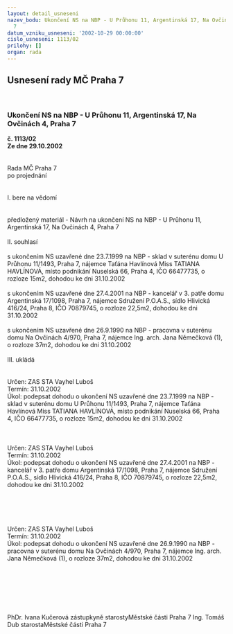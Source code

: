 ```yaml
---
layout: detail_usneseni
nazev_bodu: Ukončení NS na NBP - U Průhonu 11, Argentinská 17, Na Ovčinách 4, Praha
  7
datum_vzniku_usneseni: '2002-10-29 00:00:00'
cislo_usneseni: 1113/02
prilohy: []
organ: rada
---
```

<div id="ucUsn_pList" class="usn">
	<span><h2>Usnesení rady MČ Praha 7 </h2>
<br></span><div class="standBody">
<span><h3>Ukončení NS na NBP - U Průhonu 11, Argentinská 17, Na Ovčinách 4, Praha 7</h3></span><div class="center">
		<strong>č. 1113/02</strong><br>
	</div>
<div class="center">
		<strong>Ze dne 29.10.2002</strong><br><br>
	</div>
<br>Rada MČ Praha 7<br>po projednání<br><br><br>I.	bere na vědomí<br><br> <br>předložený materiál - Návrh na ukončení NS na NBP - U Průhonu 11, Argentinská 17, Na Ovčinách 4, Praha 7 <br><br>II.	souhlasí <br><br>s ukončením NS uzavřené dne 23.7.1999 na NBP - sklad v suterénu domu U Průhonu 11/1493, Praha 7, nájemce Taťána Havlínová Miss TATIANA HAVLÍNOVÁ, místo podnikání Nuselská 66, Praha 4, IČO 66477735, o rozloze 15m2, dohodou ke dni 31.10.2002<br><br>s ukončením NS uzavřené dne 27.4.2001 na NBP - kancelář v 3. patře domu Argentinská 17/1098, Praha 7, nájemce Sdružení P.O.A.S., sídlo Hlivická 416/24, Praha 8, IČO 70879745, o rozloze 22,5m2, dohodou ke dni 31.10.2002<br><br>s ukončením NS uzavřené dne 26.9.1990 na NBP - pracovna v suterénu domu Na Ovčinách 4/970, Praha 7, nájemce Ing. arch. Jana Němečková (1), o rozloze 37m2, dohodou ke dni 31.10.2002<br><br>III.	ukládá <br><br> <br>Určen:	ZAS STA Vayhel Luboš<br>Termín: 31.10.2002<br>Úkol:	podepsat dohodu o ukončení NS uzavřené dne 23.7.1999 na NBP - sklad v suterénu domu U Průhonu 11/1493, Praha 7, nájemce Taťána Havlínová Miss TATIANA HAVLÍNOVÁ, místo podnikání Nuselská 66, Praha 4, IČO 66477735, o rozloze 15m2, dohodou ke dni 31.10.2002<br> <br>  <br> <br>Určen:	ZAS STA Vayhel Luboš<br>Termín: 31.10.2002<br>Úkol:	podepsat dohodu o ukončení NS uzavřené dne 27.4.2001 na NBP - kancelář v 3. patře domu Argentinská 17/1098, Praha 7, nájemce Sdružení P.O.A.S., sídlo Hlivická 416/24, Praha 8, IČO 70879745, o rozloze 22,5m2, dohodou ke dni 31.10.2002<br> <br><br><br><br> <br>Určen:	ZAS STA Vayhel Luboš<br>Termín: 31.10.2002<br>Úkol:	podepsat dohodu o ukončení NS uzavřené dne 26.9.1990 na NBP - pracovna v suterénu domu Na Ovčinách 4/970, Praha 7, nájemce Ing. arch. Jana Němečková (1), o rozloze 37m2, dohodou ke dni 31.10.2002<br><br> <br><br><br><br> <br>	<br>PhDr. Ivana Kučerová zástupkyně starostyMěstské části Praha 7	Ing. Tomáš Dub starostaMěstské části Praha 7<br>	<br><br>
</div>
</div>